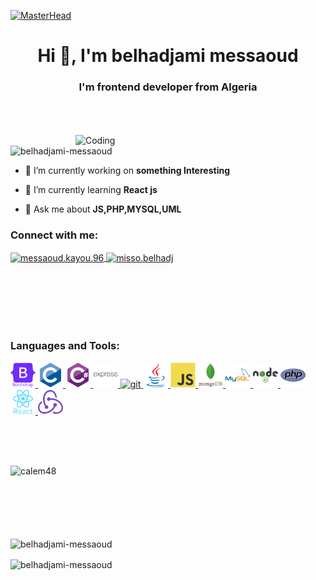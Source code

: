 [![MasterHead](https://c0.wallpaperflare.com/preview/920/519/697/abstract-php-c-analytics.jpg)]()


<h1 align="center">Hi 👋, I'm belhadjami messaoud</h1>
<h3 align="center">I'm frontend developer from Algeria</h3>

</br>
</br>
</br>




<img align="right" alt="Coding" width="400" src="https://cdn.dribbble.com/users/1162077/screenshots/3848914/programmer.gif" />

<p align="left">
    <img src="https://komarev.com/ghpvc/?username=calem48&label=Profile%20views&color=0e75b6&style=flat" alt="belhadjami-messaoud" />
</p>

- 🔭 I’m currently working on **something Interesting**

- 🌱 I’m currently learning **React js**

- 💬 Ask me about **JS,PHP,MYSQL,UML**


<h3 align="left">Connect with me:</h3>
<p align="left">
    <a href="https://fb.com/messaoud.kayou.96" target="blank">
        <img 
            align="center"
            src="https://raw.githubusercontent.com/rahuldkjain/github-profile-readme-generator/master/src/images/icons/Social/facebook.svg"
            alt="messaoud.kayou.96" height="30" width="40"
        />
    </a>
    <a href="https://instagram.com/misso.belhadj" target="blank">
        <img align="center"
            src="https://raw.githubusercontent.com/rahuldkjain/github-profile-readme-generator/master/src/images/icons/Social/instagram.svg"
            alt="misso.belhadj" height="30" width="40" />
    </a>
</p>

</br>
</br>
</br>
</br>
</br>

<h3 align="left">Languages and Tools:</h3>
<p align="left">
  <a href="https://getbootstrap.com" target="_blank" rel="noreferrer">
    <img src="https://raw.githubusercontent.com/devicons/devicon/master/icons/bootstrap/bootstrap-plain-wordmark.svg" alt="bootstrap" width="40" height="40" />
  </a>
  <a href="https://www.cprogramming.com/" target="_blank" rel="noreferrer">
    <img src="https://raw.githubusercontent.com/devicons/devicon/master/icons/c/c-original.svg" alt="c" width="40" height="40" />
  </a>
  <a href="https://www.w3schools.com/cs/" target="_blank" rel="noreferrer">
    <img src="https://raw.githubusercontent.com/devicons/devicon/master/icons/csharp/csharp-original.svg" alt="csharp" width="40" height="40" />
  </a>
  <a href="https://expressjs.com" target="_blank" rel="noreferrer">
    <img src="https://raw.githubusercontent.com/devicons/devicon/master/icons/express/express-original-wordmark.svg" alt="express" width="40" height="40" />
  </a>
  <a href="https://git-scm.com/" target="_blank" rel="noreferrer">
    <img src="https://www.vectorlogo.zone/logos/git-scm/git-scm-icon.svg" alt="git" width="40" height="40" />
  </a>
  <a href="https://www.java.com" target="_blank" rel="noreferrer">
    <img src="https://raw.githubusercontent.com/devicons/devicon/master/icons/java/java-original.svg" alt="java" width="40" height="40" />
  </a>
  <a href="https://developer.mozilla.org/en-US/docs/Web/JavaScript" target="_blank" rel="noreferrer">
    <img src="https://raw.githubusercontent.com/devicons/devicon/master/icons/javascript/javascript-original.svg" alt="javascript" width="40" height="40" />
  </a>
  <a href="https://www.mongodb.com/" target="_blank" rel="noreferrer">
    <img src="https://raw.githubusercontent.com/devicons/devicon/master/icons/mongodb/mongodb-original-wordmark.svg" alt="mongodb" width="40" height="40" />
  </a>
  <a href="https://www.mysql.com/" target="_blank" rel="noreferrer">
    <img src="https://raw.githubusercontent.com/devicons/devicon/master/icons/mysql/mysql-original-wordmark.svg" alt="mysql" width="40" height="40" />
  </a>
  <a href="https://nodejs.org" target="_blank" rel="noreferrer">
    <img src="https://raw.githubusercontent.com/devicons/devicon/master/icons/nodejs/nodejs-original-wordmark.svg" alt="nodejs" width="40" height="40" />
  </a>
  <a href="https://www.php.net" target="_blank" rel="noreferrer">
    <img src="https://raw.githubusercontent.com/devicons/devicon/master/icons/php/php-original.svg" alt="php" width="40" height="40" />
  </a>
  <a href="https://reactjs.org/" target="_blank" rel="noreferrer">
    <img src="https://raw.githubusercontent.com/devicons/devicon/master/icons/react/react-original-wordmark.svg" alt="react" width="40" height="40" />
  </a>
  <a href="https://redux.js.org" target="_blank" rel="noreferrer">
    <img src="https://raw.githubusercontent.com/devicons/devicon/master/icons/redux/redux-original.svg" alt="redux" width="40" height="40" />
  </a>
</p>

</br>
</br>

</br>

<p>
    <img align="left"
        src="https://github-readme-stats.vercel.app/api/top-langs?username=belhadjami-messaoud&show_icons=true&locale=en&layout=compact"
        alt="calem48" />
</p>

</br>
</br>
</br>
</br>
</br>
</br>

<p>
    <img align="center" src="https://github-readme-stats.vercel.app/api?username=belhadjami-messaoud&show_icons=true&locale=en" alt="belhadjami-messaoud" />
</p>

<p>
    <img align="center" src="https://github-readme-streak-stats.herokuapp.com/?user=belhadjami-messaoud&" alt="belhadjami-messaoud" />
</p>

